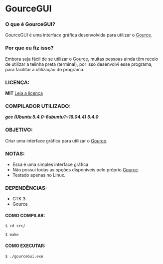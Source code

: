 # GourceGUI

### O que é GourceGUI?
 GourceGUI é uma interface gráfica desenvolvida para utilizar o [Gource](https://github.com/acaudwell/Gource).

### Por que eu fiz isso?
Embora seja fácil de se utilizar o [Gource](https://github.com/acaudwell/Gource), muitas pessoas ainda têm receio de utilizar a telinha preta (terminal), por isso desenvolvi esse programa, para facilitar a utilização do programa.

### LICENÇA:
**MIT**
[Leia a licença](LICENSE)

### COMPILADOR UTILIZADO:
***gcc (Ubuntu 5.4.0-6ubuntu1~16.04.4) 5.4.0***

### OBJETIVO:
Criar uma interface gráfica para utilizar o [Gource](https://github.com/acaudwell/Gource).

### NOTAS:
- Essa é uma simples interface gráfica.
- Não possui todas as opções disponíveis pelo próprio [Gource](https://github.com/acaudwell/Gource).
- Testado apenas no Linux.

### DEPENDÊNCIAS:
 - GTK 3
 - Gource

#### COMO COMPILAR:
`$ cd src/`

`$ make`

#### COMO EXECUTAR:
`$ ./gourceGui.exe`
